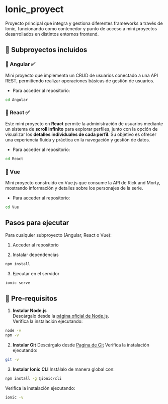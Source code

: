 # Ionic_proyect

Proyecto principal que integra y gestiona diferentes frameworks a través de Ionic, funcionando como contenedor y punto de acceso a mini proyectos desarrollados en distintos entornos frontend.

## 🚀 Subproyectos incluidos

### 🔹 Angular ✅

Mini proyecto que implementa un CRUD de usuarios conectado a una API REST, permitiendo realizar operaciones básicas de gestión de usuarios.

- Para acceder al repositorio:
```bash
cd Angular
```

### 🔹 React ✅ 

Este mini proyecto en **React** permite la administración de usuarios mediante un sistema de **scroll infinito** para explorar perfiles, junto con la opción de visualizar los **detalles individuales de cada perfil**. Su objetivo es ofrecer una experiencia fluida y práctica en la navegación y gestión de datos.

- Para acceder al repositorio:
```bash
cd React
```

### 🔹 Vue

Mini proyecto construido en Vue.js que consume la API de Rick and Morty, mostrando información y detalles sobre los personajes de la serie.

- Para acceder al repositorio:
```bash
cd Vue
```

## Pasos para ejecutar
Para cualquier subproyecto (Angular, React o Vue):

1. Acceder al repositorio

2. Instalar dependencias
```bash
npm install
```

3. Ejecutar en el servidor
```bash
ionic serve
```

## 🔧 Pre-requisitos

1. **Instalar Node.js**  
Descárgalo desde la [página oficial de Node.js](https://nodejs.org/es).  
Verifica la instalación ejecutando:  
```bash
node -v
npm -v
```
2. **Instalar Git**
Descárgalo desde [Pagina de Git](https://nodejs.org/es?utm_source=chatgpt.com) 
Verifica la instalación ejecutando:
```bash
git -v
```
3. **Instalar Ionic CLI**
Instálalo de manera global con:
```bash
npm install -g @ionic/cli
```
Verifica la instalación ejecutando:
```bash
ionic -v
```
